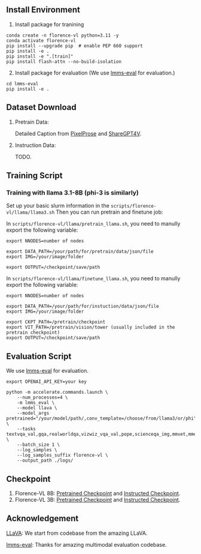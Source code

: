 ## Install Environment

1. Install package for tranining
```Shell
conda create -n florence-vl python=3.11 -y
conda activate florence-vl
pip install --upgrade pip  # enable PEP 660 support
pip install -e .
pip install -e ".[train]"
pip install flash-attn --no-build-isolation
```

2. Install package for evaluation (We use [lmms-eval](https://github.com/EvolvingLMMs-Lab/lmms-eval) for evaluation.)
```
cd lmms-eval
pip install -e .
```


## Dataset Download

1. Pretrain Data:

   Detailed Caption from [PixelProse](https://huggingface.co/datasets/tomg-group-umd/pixelprose) and [ShareGPT4V](https://huggingface.co/datasets/Lin-Chen/ShareGPT4V).

2. Instruction Data:

   TODO.

## Training Script
### Training with llama 3.1-8B (phi-3 is similarly)

Set up your basic slurm information in the  ```scripts/florence-vl/llama/llama3.sh```
Then you can run pretrain and finetune job:


In ```scripts/florence-vl/llama/pretrain_llama.sh```, you need to manully export the following variable:

```shell
export NNODES=number of nodes

export DATA_PATH=/your/path/for/pretrain/data/json/file
export IMG=/your/image/folder

export OUTPUT=/checkpoint/save/path
```




In ```scripts/florence-vl/llama/finetune_llama.sh```, you need to manully export the following variable:


```shell
export NNODES=number of nodes

export DATA_PATH=/your/path/for/instuction/data/json/file
export IMG=/your/image/folder

export CKPT_PATH=/pretrain/checkpoint
export VIT_PATH=/pretrain/vision/tower (usually included in the pretrain checkpoint)
export OUTPUT=/checkpoint/save/path
```


## Evaluation Script

We use [lmms-eval](https://github.com/EvolvingLMMs-Lab/lmms-eval) for evaluation.

```shell
export OPENAI_API_KEY=your key
```

```shell
python -m accelerate.commands.launch \
    --num_processes=4 \
    -m lmms_eval \
    --model llava \
    --model_args pretrained="/your/model/path/,conv_template=/choose/from/llama3/or/phi" \
    --tasks  textvqa_val,gqa,realworldqa,vizwiz_vqa_val,pope,scienceqa_img,mmvet,mme,seedbench,hallusion_bench_image,llava_in_the_wild,mathvista_testmini,docvqa_val,ocrbench,chartqa,ai2d,mmmu_val,mmbench_en_dev,infovqa_val,mmbench_cn_dev,mmstar \
    --batch_size 1 \
    --log_samples \
    --log_samples_suffix florence-vl \
    --output_path ./logs/
```



## Checkpoint 

1. Florence-VL 8B: [Pretrained Checkpoint](https://huggingface.co/jiuhai/florence-llama-pretrain) and [Instructed Checkpoint](https://huggingface.co/jiuhai/florence-llama-llava-sft).
2. Florence-VL 3B: [Pretrained Checkpoint](https://huggingface.co/jiuhai/florence-phi-pretrain) and [Instructed Checkpoint](https://huggingface.co/jiuhai/florence-llama-ms).



## Acknowledgement

[LLaVA](https://github.com/haotian-liu/LLaVA): We start from codebase from the amazing LLaVA.

[lmms-eval](https://github.com/EvolvingLMMs-Lab/lmms-eval): Thanks for amazing multimodal evaluation codebase.




